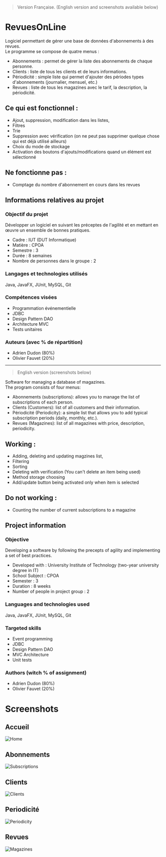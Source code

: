 > Version Française. (English version and screenshots available below)

# RevuesOnLine

Logiciel permettant de gérer une base de données d'abonnements à des revues.  
Le programme se compose de quatre menus :

* Abonnements : permet de gérer la liste des abonnements de chaque personne.
* Clients : liste de tous les clients et de leurs informations.
* Périodicité : simple liste qui permet d'ajouter des périodes types d'abonnements (journalier, mensuel, etc.)
* Revues : liste de tous les magazines avec le tarif, la description, la périodicité.

## Ce qui est fonctionnel :

* Ajout, suppression, modification dans les listes,
* Filtres
* Trie
* Suppression avec vérification (on ne peut pas supprimer quelque chose qui est déjà utilisé ailleurs)
* Choix du mode de stockage
* Activation des boutons d'ajouts/modifications quand un élément est sélectionné

## Ne fonctionne pas :

* Comptage du nombre d'abonnement en cours dans les revues

## Informations relatives au projet

### Objectif du projet

Développer un logiciel en suivant les préceptes de l'agilité et en mettant en œuvre un ensemble de bonnes pratiques.

* Cadre : IUT (DUT Informatique)
* Matière : CPOA
* Semestre : 3
* Durée : 8 semaines
* Nombre de personnes dans le groupe : 2

### Langages et technologies utilisés

Java, JavaFX, JUnit, MySQL, Git

### Compétences visées

* Programmation événementielle
* JDBC
* Design Pattern DAO
* Architecture MVC
* Tests unitaires

### Auteurs (avec % de répartition)

* Adrien Dudon (80%)
* Olivier Fauvet (20%)

___

> English version (screenshots below)

Software for managing a database of magazines.  
The program consists of four menus:

* Abonnements (subscriptions): allows you to manage the list of subscriptions of each person.
* Clients (Customers): list of all customers and their information.
* Périodicité (Periodicity): a simple list that allows you to add typical subscription periods (daily, monthly, etc.).
* Revues (Magazines): list of all magazines with price, description, periodicity.

## Working :

* Adding, deleting and updating magzines list,
* Filtering
* Sorting
* Deleting with verification (You can't delete an item being used)
* Method storage choosing
* Add/update button being activated only when item is selected

## Do not working :

* Counting the number of current subscriptions to a magazine

## Project information

### Objective

Developing a software by following the precepts of agility and implementing a set of best practices.

* Developed with : University Institute of Technology (two-year university degree in IT)
* School Subject : CPOA
* Semester : 3
* Duration : 8 weeks
* Number of people in project group : 2

### Languages and technologies used

Java, JavaFX, JUnit, MySQL, Git

### Targeted skills

* Event programming
* JDBC
* Design Pattern DAO
* MVC Architecture
* Unit tests

### Authors (witch % of assignment)

* Adrien Dudon (80%)
* Olivier Fauvet (20%)

# Screenshots
## Accueil

![Home](./img/cpoa_RevuesOnLine_accueil.png)

## Abonnements

![Subscriptions](./img/cpoa_RevuesOnLine_abonnements.png)

## Clients

![Clients](./img/cpoa_RevuesOnLine_clients.png)

## Periodicité
![Periodicity](./img/cpoa_RevuesOnLine_period.png)

## Revues
![Magazines](./img/cpoa_RevuesOnLine_revues.png)
